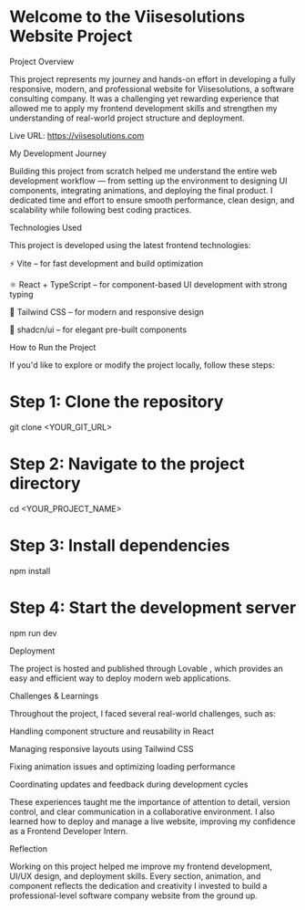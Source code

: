 # Welcome to the Viisesolutions Website Project
Project Overview

This project represents my journey and hands-on effort in developing a fully responsive, modern, and professional website for Viisesolutions, a software consulting company. It was a challenging yet rewarding experience that allowed me to apply my frontend development skills and strengthen my understanding of real-world project structure and deployment.

Live URL: https://viisesolutions.com

My Development Journey

Building this project from scratch helped me understand the entire web development workflow — from setting up the environment to designing UI components, integrating animations, and deploying the final product.
I dedicated time and effort to ensure smooth performance, clean design, and scalability while following best coding practices.

Technologies Used

This project is developed using the latest frontend technologies:

⚡ Vite – for fast development and build optimization

⚛️ React + TypeScript – for component-based UI development with strong typing

🎨 Tailwind CSS – for modern and responsive design

🧩 shadcn/ui – for elegant pre-built components

How to Run the Project

If you'd like to explore or modify the project locally, follow these steps:

# Step 1: Clone the repository
git clone <YOUR_GIT_URL>

# Step 2: Navigate to the project directory
cd <YOUR_PROJECT_NAME>

# Step 3: Install dependencies
npm install

# Step 4: Start the development server
npm run dev

Deployment

The project is hosted and published through Lovable
, which provides an easy and efficient way to deploy modern web applications.

Challenges & Learnings

Throughout the project, I faced several real-world challenges, such as:

Handling component structure and reusability in React

Managing responsive layouts using Tailwind CSS

Fixing animation issues and optimizing loading performance

Coordinating updates and feedback during development cycles

These experiences taught me the importance of attention to detail, version control, and clear communication in a collaborative environment.
I also learned how to deploy and manage a live website, improving my confidence as a Frontend Developer Intern.

Reflection

Working on this project helped me improve my frontend development, UI/UX design, and deployment skills. Every section, animation, and component reflects the dedication and creativity I invested to build a professional-level software company website from the ground up.
